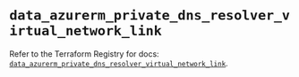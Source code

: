 # `data_azurerm_private_dns_resolver_virtual_network_link`

Refer to the Terraform Registry for docs: [`data_azurerm_private_dns_resolver_virtual_network_link`](https://registry.terraform.io/providers/hashicorp/azurerm/3.94.0/docs/data-sources/private_dns_resolver_virtual_network_link).

